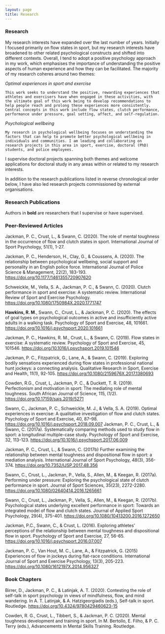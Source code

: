 ```yaml
---
layout: page
title: Research
---
```


### Research
My research interests have expanded over the last number of years. Initially I focused primarily on flow states in sport, but my research interests have broadened to other related psychological constructs and shifted into different contexts. Overall, I tend to adopt a positive psychology approach in my work, which emphasises the importance of understanding the positive aspects of human experience and how they can be facilitated. The majority of my research coheres around two themes:

*Optimal experiences in sport and exercise*

```
This work seeks to understand the positive, rewarding experiences that athletes and exercisers have when engaged in these activities, with the ultimate goal of this work being to develop recommendations to help people reach and prolong these experiences more consistently. Central concepts in this work include flow states, clutch performance, performance under pressure, goal setting, affect, and self-regulation. 
```

*Psychological wellbeing*

```
My research in psychological wellbeing focuses on understanding the factors that can help to promote better psychological wellbeing in individuals and communities. I am leading and collaborating on research projects in this area in sport, exercise, doctoral (PhD) students, and police employees.  
```

I supervise doctoral projects spanning both themes and welcome applications for doctoral study in any areas within or related to my research interests.

In addition to the research publications listed in reverse chronological order below, I have also led research projects commissioned by external organisations. 

### Research Publications

Authors in **bold** are researchers that I supervise or have supervised.

### Peer-Reviewed Articles 
Jackman, P. C., Crust, L., & Swann, C. (2020). The role of mental toughness in the occurrence of flow and clutch states in sport. International Journal of Sport Psychology, 51(1), 1-27.

Jackman, P. C., Henderson, H., Clay, G., & Coussens, A. (2020). The relationship between psychological wellbeing, social support and personality in an English police force. International Journal of Police Science & Management, 22(2), 183-193. https://doi.org/10.1177/1461355720907620

Schweickle, M., Vella, S. A., Jackman, P. C., & Swann, C. (2020). Clutch performance in sport and exercise: A systematic review. International Review of Sport and Exercise Psychology. https://doi.org/10.1080/1750984X.2020.1771747

**Hawkins, R. M**., Swann, C., Crust, L., & Jackman, P. C. (2020). The effects of goal types on psychological outcomes in active and insufficiently active adults in a walking task. Psychology of Sport and Exercise, 48, 101661. https://doi.org/10.1016/j.psychsport.2020.101661

Jackman, P. C., Hawkins, R. M., Crust, L., & Swann, C. (2019). Flow states in exercise: A systematic review. Psychology of Sport and Exercise, 45, 101546. https://doi.org/10.1016/j.psychsport.2019.101546

Jackman, P. C., Fitzpatrick, G., Lane, A., & Swann, C. (2019). Exploring bodily sensations experienced during flow states in professional national hunt jockeys: a connecting analysis. Qualitative Research in Sport, Exercise and Health, 11(1), 92-105. https://doi.org/10.1080/2159676X.2017.1380693 

Cowden, R.G., Crust, L, Jackman, P. C., & Duckett, T. R. (2019). Perfectionism and motivation in sport: The mediating role of mental toughness. South African Journal of Science, 115, (1/2). https://doi.org/10.17159/sajs.2019/5271

Swann, C., Jackman, P. C., Schweickle, M. J., & Vella, S. A. (2019). Optimal experiences in exercise: A qualitative investigation of flow and clutch states. Psychology of Sport and Exercise, 40, 87–98. https://doi.org/10.1016/j.psychsport.2018.09.007
Jackman, P. C., Crust, L., & Swann, C. (2017a). Systematically comparing methods used to study flow in sport: a longitudinal multiple-case study. Psychology of Sport and Exercise, 32, 113-123. https://doi.org/10.1016/j.psychsport.2017.06.009

Jackman, P. C., Crust, L., & Swann, C. (2017b) Further examining the relationship between mental toughness and dispositional flow in sport: a mediation analysis. International Journal of Sport Psychology, 48(3), 356-374. https://doi.org/10.7352/IJSP.2017.48.356

Swann, C., Crust, L., Jackman, P., Vella, S., Allen, M., & Keegan, R. (2017a). Performing under pressure: Exploring the psychological state of clutch performance in sport. Journal of Sport Sciences, 35(23), 2272-2280. https://doi.org/10.1080/02640414.2016.1265661

Swann, C., Crust, L., Jackman, P., Vella, S., Allen, M., & Keegan, R. (2017b). Psychological states underlying excellent performance in sport: Towards an integrated model of flow and clutch states. Journal of Applied Sport Psychology, 29(4), 375-401. https://doi.org/10.1080/10413200.2016.1272650

Jackman, P.C., Swann, C., & Crust, L. (2016). Exploring athletes' perceptions of the relationship between mental toughness and dispositional flow in sport. Psychology of Sport and Exercise, 27, 56-65. https://doi.org/10.1016/j.psychsport.2016.07.007

Jackman, P. C., Van Hout, M. C., Lane, A., & Fitzpatrick, G. (2015) Experiences of flow in jockeys during flat-race conditions. International Journal of Sport and Exercise Psychology, 13(3), 205-223. https://doi.org/10.1080/1612197X.2014.956327

### Book Chapters 
Birrer, D., Jackman, P. C., & Latinjak, A. T. (2020). Contesting the role of self-talk in sport psychology in views of mindfulness, flow, and mind wandering. In A. T. Latinjak, & A. Hatzigeorgiadis (eds.), Self-talk in sport. Routledge. https://doi.org/10.4324/9780429460623-15 

Cowden, R. G., Crust, L., Tibbert, S., & Jackman, P. C. (2020). Mental toughness development and training in sport. In M. Bertollo, E. Filho, & P. C. Terry (eds.), Advancements in Mental Skills Training. Routledge. 



